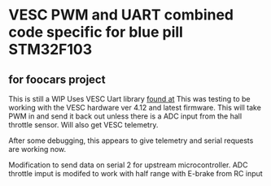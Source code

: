 # VESC PWM and UART combined code specific for blue pill STM32F103

## for foocars project

This is still a WIP
Uses VESC Uart library [found at](https://github.com/SolidGeek/VescUart)
This was testing to be working with the VESC hardware ver 4.12 and latest firmware.  This will take PWM in and send it back out unless there is a ADC input from the hall throttle sensor.  Will also get VESC telemetry.

After some debugging, this appears to give telemetry and serial requests are working now.

Modification to send data on serial 2 for upstream microcontroller.  ADC throttle imput is modifed to work with half range with E-brake from RC input